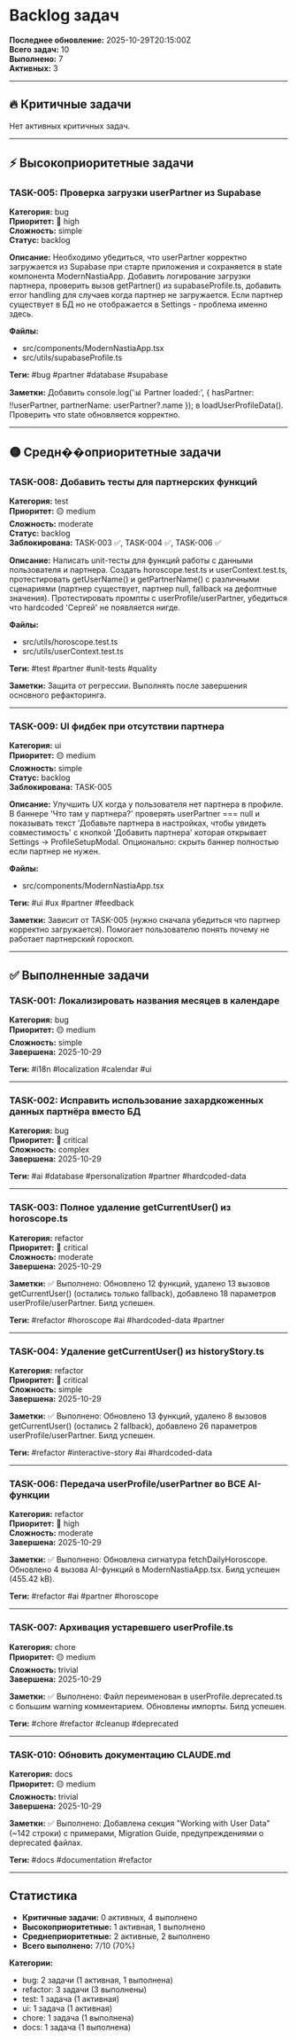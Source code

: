 # Backlog задач

**Последнее обновление:** 2025-10-29T20:15:00Z  
**Всего задач:** 10  
**Выполнено:** 7  
**Активных:** 3

---

## 🔥 Критичные задачи

Нет активных критичных задач.

---

## ⚡ Высокоприоритетные задачи

### TASK-005: Проверка загрузки userPartner из Supabase
**Категория:** bug  
**Приоритет:** 🔴 high  
**Сложность:** simple  
**Статус:** backlog

**Описание:**
Необходимо убедиться, что userPartner корректно загружается из Supabase при старте приложения и сохраняется в state компонента ModernNastiaApp. Добавить логирование загрузки партнера, проверить вызов getPartner() из supabaseProfile.ts, добавить error handling для случаев когда партнер не загружается. Если партнер существует в БД но не отображается в Settings - проблема именно здесь.

**Файлы:**
- src/components/ModernNastiaApp.tsx
- src/utils/supabaseProfile.ts

**Теги:** #bug #partner #database #supabase

**Заметки:**
Добавить console.log('📊 Partner loaded:', { hasPartner: !!userPartner, partnerName: userPartner?.name }); в loadUserProfileData(). Проверить что state обновляется корректно.

---

## 🟡 Средн��оприоритетные задачи

### TASK-008: Добавить тесты для партнерских функций
**Категория:** test  
**Приоритет:** 🟡 medium  
**Сложность:** moderate  
**Статус:** backlog  
**Заблокирована:** TASK-003 ✅, TASK-004 ✅, TASK-006 ✅

**Описание:**
Написать unit-тесты для функций работы с данными пользователя и партнера. Создать horoscope.test.ts и userContext.test.ts, протестировать getUserName() и getPartnerName() с различными сценариями (партнер существует, партнер null, fallback на дефолтные значения). Протестировать промпты с userProfile/userPartner, убедиться что hardcoded 'Сергей' не появляется нигде.

**Файлы:**
- src/utils/horoscope.test.ts
- src/utils/userContext.test.ts

**Теги:** #test #partner #unit-tests #quality

**Заметки:**
Защита от регрессии. Выполнять после завершения основного рефакторинга.

---

### TASK-009: UI фидбек при отсутствии партнера
**Категория:** ui  
**Приоритет:** 🟡 medium  
**Сложность:** simple  
**Статус:** backlog  
**Заблокирована:** TASK-005

**Описание:**
Улучшить UX когда у пользователя нет партнера в профиле. В баннере 'Что там у партнера?' проверять userPartner === null и показывать текст 'Добавьте партнера в настройках, чтобы увидеть совместимость' с кнопкой 'Добавить партнера' которая открывает Settings → ProfileSetupModal. Опционально: скрыть баннер полностью если партнер не нужен.

**Файлы:**
- src/components/ModernNastiaApp.tsx

**Теги:** #ui #ux #partner #feedback

**Заметки:**
Зависит от TASK-005 (нужно сначала убедиться что партнер корректно загружается). Помогает пользователю понять почему не работает партнерский гороскоп.

---

## ✅ Выполненные задачи

### TASK-001: Локализировать названия месяцев в календаре
**Категория:** bug  
**Приоритет:** 🟡 medium  
**Сложность:** simple  
**Завершена:** 2025-10-29

**Теги:** #i18n #localization #calendar #ui

---

### TASK-002: Исправить использование захардкоженных данных партнёра вместо БД
**Категория:** bug  
**Приоритет:** 🔴 critical  
**Сложность:** complex  
**Завершена:** 2025-10-29

**Теги:** #ai #database #personalization #partner #hardcoded-data

---

### TASK-003: Полное удаление getCurrentUser() из horoscope.ts
**Категория:** refactor  
**Приоритет:** 🔴 critical  
**Сложность:** moderate  
**Завершена:** 2025-10-29

**Заметки:**
✅ Выполнено: Обновлено 12 функций, удалено 13 вызовов getCurrentUser() (остались только fallback), добавлено 18 параметров userProfile/userPartner. Билд успешен.

**Теги:** #refactor #horoscope #ai #hardcoded-data #partner

---

### TASK-004: Удаление getCurrentUser() из historyStory.ts
**Категория:** refactor  
**Приоритет:** 🔴 critical  
**Сложность:** simple  
**Завершена:** 2025-10-29

**Заметки:**
✅ Выполнено: Обновлено 13 функций, удалено 8 вызовов getCurrentUser() (остались 2 fallback), добавлено 26 параметров userProfile/userPartner. Билд успешен.

**Теги:** #refactor #interactive-story #ai #hardcoded-data

---

### TASK-006: Передача userProfile/userPartner во ВСЕ AI-функции
**Категория:** refactor  
**Приоритет:** 🔴 high  
**Сложность:** moderate  
**Завершена:** 2025-10-29

**Заметки:**
✅ Выполнено: Обновлена сигнатура fetchDailyHoroscope. Обновлено 4 вызова AI-функций в ModernNastiaApp.tsx. Билд успешен (455.42 kB).

**Теги:** #refactor #ai #partner #horoscope

---

### TASK-007: Архивация устаревшего userProfile.ts
**Категория:** chore  
**Приоритет:** 🟡 medium  
**Сложность:** trivial  
**Завершена:** 2025-10-29

**Заметки:**
✅ Выполнено: Файл переименован в userProfile.deprecated.ts с большим warning комментарием. Обновлены импорты. Билд успешен.

**Теги:** #chore #refactor #cleanup #deprecated

---

### TASK-010: Обновить документацию CLAUDE.md
**Категория:** docs  
**Приоритет:** 🟡 medium  
**Сложность:** trivial  
**Завершена:** 2025-10-29

**Заметки:**
✅ Выполнено: Добавлена секция "Working with User Data" (~142 строки) с примерами, Migration Guide, предупреждениями о deprecated файлах.

**Теги:** #docs #documentation #refactor

---

## Статистика

- **Критичные задачи:** 0 активных, 4 выполнено
- **Высокоприоритетные:** 1 активная, 1 выполнено
- **Среднеприоритетные:** 2 активные, 2 выполнено
- **Всего выполнено:** 7/10 (70%)

**Категории:**
- bug: 2 задачи (1 активная, 1 выполнена)
- refactor: 3 задачи (3 выполнены)
- test: 1 задача (1 активная)
- ui: 1 задача (1 активная)
- chore: 1 задача (1 выполнена)
- docs: 1 задача (1 выполнена)

